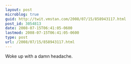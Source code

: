 ```yaml
---
layout: post
microblog: true
guid: http://twit.vmstan.com/2008/07/15/858943117.html
post_id: 3054813
date: 2008-07-15T06:41:05-0600
lastmod: 2008-07-15T06:41:05-0600
type: post
url: /2008/07/15/858943117.html
---
```

Woke up with a damn headache.
